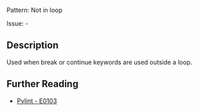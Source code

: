Pattern: Not in loop

Issue: -

## Description

Used when break or continue keywords are used outside a loop.

## Further Reading

* [Pylint - E0103](http://pylint-messages.wikidot.com/messages:e0103)